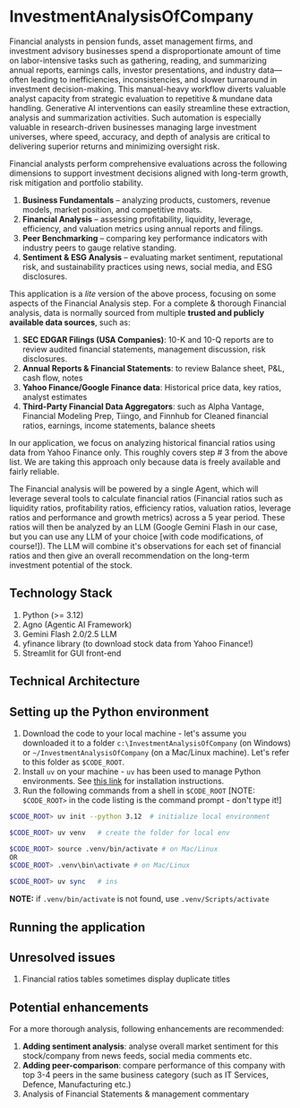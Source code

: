 # InvestmentAnalysisOfCompany

Financial analysts in pension funds, asset management firms, and investment advisory businesses spend a disproportionate amount of time on labor-intensive tasks such as gathering, reading, and summarizing annual reports, earnings calls, investor presentations, and industry data—often leading to inefficiencies, inconsistencies, and slower turnaround in investment decision-making. This manual-heavy workflow diverts valuable analyst capacity from strategic evaluation to repetitive & mundane data handling. Generative AI interventions can easily streamline these extraction, analysis and summarization activities. Such automation is especially valuable in research-driven businesses managing large investment universes, where speed, accuracy, and depth of analysis are critical to delivering superior returns and minimizing oversight risk.

Financial analysts perform comprehensive evaluations across the following dimensions to support investment decisions aligned with long-term growth, risk mitigation and portfolio stability.
1. **Business Fundamentals** – analyzing products, customers, revenue models, market position, and competitive moats.
2. **Financial Analysis** – assessing profitability, liquidity, leverage, efficiency, and valuation metrics using annual reports and filings.
3. **Peer Benchmarking** – comparing key performance indicators with industry peers to gauge relative standing.
4. **Sentiment & ESG Analysis** – evaluating market sentiment, reputational risk, and sustainability practices using news, social media, and ESG disclosures.

This application is a _lite_ version of the above process, focusing on some aspects of the Financial Analysis step. For a complete & thorough Financial analysis, data is normally sourced from multiple **trusted and publicly available data sources**, such as:
1. **SEC EDGAR Filings (USA Companies)**: 10-K and 10-Q reports are to review audited financial statements, management discussion, risk disclosures.
2. **Annual Reports & Financial Statements**: to review Balance sheet, P&L, cash flow, notes
3. **Yahoo Finance/Google Finance data**: Historical price data, key ratios, analyst estimates
4. **Third-Party Financial Data Aggregators**: such as Alpha Vantage, Financial Modeling Prep, Tiingo, and Finnhub for Cleaned financial ratios, earnings, income statements, balance sheets

In our application, we focus on analyzing historical financial ratios using data from Yahoo Finance only. This roughly covers step # 3 from the above list. We are taking this approach only because data is freely available and fairly reliable.

The Financial analysis will be powered by a single Agent, which will leverage several tools to calculate financial ratios (Financial ratios such as liquidity ratios, profitability ratios, efficiency ratios, valuation ratios, leverage ratios and performance and growth metrics) across a 5 year period. These ratios will then be analyzed by an LLM (Google Gemini Flash in our case, but you can use any LLM of your choice [with code modifications, of course!]). The LLM will combine it's observations for each set of financial ratios and then give an overall recommendation on the long-term investment potential of the stock.

## Technology Stack
1. Python (>= 3.12) 
2. Agno (Agentic AI Framework)
3. Gemini Flash 2.0/2.5 LLM 
4. yfinance library (to download stock data from Yahoo Finance!)
5. Streamlit for GUI front-end

## Technical Architecture

## Setting up the Python environment
1. Download the code to your local machine - let's assume you downloaded it to a folder `c:\InvestmentAnalysisOfCompany` (on Windows) or `~/InvestmentAnalysisOfCompany` (on a Mac/Linux machine). Let's refer to this folder as `$CODE_ROOT`.
2. Install `uv` on your machine - `uv` has been used to manage Python environments. See [this link](https://docs.astral.sh/uv/getting-started/installation/) for installation instructions.
3. Run the following commands from a shell in `$CODE_ROOT` [NOTE: `$CODE_ROOT>` in the code listing is the command prompt - don't type it!]
```bash
$CODE_ROOT> uv init --python 3.12  # initialize local environment 

$CODE_ROOT> uv venv   # create the folder for local env

$CODE_ROOT> source .venv/bin/activate # on Mac/Linux
OR 
$CODE_ROOT> .venv\bin\activate # on Mac/Linux

$CODE_ROOT> uv sync   # ins
```
**NOTE:** if `.venv/bin/activate` is not found, use `.venv/Scripts/activate`

## Running the application


## Unresolved issues
1. Financial ratios tables sometimes display duplicate titles

## Potential enhancements
For a more thorough analysis, following enhancements are recommended:
1. **Adding sentiment analysis**: analyse overall market sentiment for this stock/company from news feeds, social media comments etc.
2. **Adding peer-comparison**: compare performance of this company with top 3-4 peers in the same business category (such as IT Services, Defence, Manufacturing etc.)
3. Analysis of Financial Statements & management commentary

